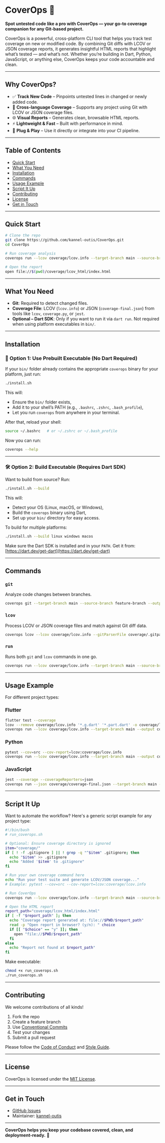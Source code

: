 # CoverOps 🚀

**Spot untested code like a pro with CoverOps — your go-to coverage companion for any Git-based project.**

CoverOps is a powerful, cross-platform CLI tool that helps you track test coverage on new or modified code. By combining Git diffs with LCOV or JSON coverage reports, it generates insightful HTML reports that highlight what’s tested — and what’s not. Whether you’re building in Dart, Python, JavaScript, or anything else, CoverOps keeps your code accountable and clean.

---

## Why CoverOps?

* ✅ **Track New Code** – Pinpoints untested lines in changed or newly added code.
* 🔎 **Cross-language Coverage** – Supports any project using Git with LCOV or JSON coverage files.
* 🌐 **Visual Reports** – Generates clean, browsable HTML reports.
* ⚡ **Lightweight & Fast** – Built with performance in mind.
* 🧩 **Plug & Play** – Use it directly or integrate into your CI pipeline.

---

## Table of Contents

* [Quick Start](#quick-start)
* [What You Need](#what-you-need)
* [Installation](#installation)
* [Commands](#commands)
* [Usage Example](#usage-example)
* [Script It Up](#script-it-up)
* [Contributing](#contributing)
* [License](#license)
* [Get in Touch](#get-in-touch)

---

## Quick Start

```bash
# Clone the repo
git clone https://github.com/kannel-outis/CoverOps.git
cd CoverOps

# Run coverage analysis
coverops run --lcov coverage/lcov.info --target-branch main --source-branch HEAD --output coverage

# Open the report
open file://$(pwd)/coverage/lcov_html/index.html
```

---

## What You Need

* **Git**: Required to detect changed files.
* **Coverage File**: LCOV (`lcov.info`) or JSON (`coverage-final.json`) from tools like `lcov`, `coverage.py`, or `jest`.
* **Optional – Dart SDK**: Only if you want to run it via `dart run`. Not required when using platform executables in `bin/`.

---

## Installation

### 🔧 Option 1: Use Prebuilt Executable (No Dart Required)

If your `bin/` folder already contains the appropriate `coverops` binary for your platform, just run:

```bash
./install.sh
```

This will:

* Ensure the `bin/` folder exists,
* Add it to your shell’s PATH (e.g., `.bashrc`, `.zshrc`, `.bash_profile`),
* Let you run `coverops` from anywhere in your terminal.

After that, reload your shell:

```bash
source ~/.bashrc   # or ~/.zshrc or ~/.bash_profile
```

Now you can run:

```bash
coverops --help
```

---

### 🛠 Option 2: Build Executable (Requires Dart SDK)

Want to build from source? Run:

```bash
./install.sh --build
```

This will:

* Detect your OS (Linux, macOS, or Windows),
* Build the `coverops` binary using Dart,
* Set up your `bin/` directory for easy access.

To build for multiple platforms:

```bash
./install.sh --build linux windows macos
```

Make sure the Dart SDK is installed and in your `PATH`. Get it from: [https://dart.dev/get-dart](https://dart.dev/get-dart)

---

## Commands

### `git`

Analyze code changes between branches.

```bash
coverops git --target-branch main --source-branch feature-branch --output-dir coverage
```

### `lcov`

Process LCOV or JSON coverage files and match against Git diff data.

```bash
coverops lcov --lcov coverage/lcov.info --gitParserFile coverage/.gitparser.json --output coverage
```

### `run`

Runs both `git` and `lcov` commands in one go.

```bash
coverops run --lcov coverage/lcov.info --target-branch main --source-branch feature-branch --output coverage
```

---

## Usage Example

For different project types:

### Flutter

```bash
flutter test --coverage
lcov --remove coverage/lcov.info '*.g.dart' '*.part.dart' -o coverage/lcov.info
coverops run --lcov coverage/lcov.info --target-branch main --output coverage
```

### Python

```bash
pytest --cov=src --cov-report=lcov:coverage/lcov.info
coverops run --lcov coverage/lcov.info --target-branch main --output coverage
```

### JavaScript

```bash
jest --coverage --coverageReporters=json
coverops run --json coverage/coverage-final.json --target-branch main --output coverage
```

---

## Script It Up

Want to automate the workflow? Here's a generic script example for any project type:

```bash
#!/bin/bash
# run_coverops.sh

# Optional: Ensure coverage directory is ignored
item="coverage/"
if [ ! -f .gitignore ] || ! grep -q "^$item" .gitignore; then
  echo "$item" >> .gitignore
  echo "Added '$item' to .gitignore"
fi

# Run your own coverage command here
echo "Run your test suite and generate LCOV/JSON coverage..."
# Example: pytest --cov=src --cov-report=lcov:coverage/lcov.info

# Run CoverOps
coverops run --lcov coverage/lcov.info --target-branch main --source-branch HEAD --output coverage

# Open the HTML report
report_path="coverage/lcov_html/index.html"
if [ -f "$report_path" ]; then
  echo "Coverage report generated at: file://$PWD/$report_path"
  read -p "Open report in browser? (y/n): " choice
  if [[ "$choice" == "y" ]]; then
    open "file://$PWD/$report_path"
  fi
else
  echo "Report not found at $report_path"
fi
```

Make executable:

```bash
chmod +x run_coverops.sh
./run_coverops.sh
```

---

## Contributing

We welcome contributions of all kinds!

1. Fork the repo
2. Create a feature branch
3. Use [Conventional Commits](https://www.conventionalcommits.org/)
4. Test your changes
5. Submit a pull request

Please follow the [Code of Conduct](CODE_OF_CONDUCT.md) and [Style Guide](STYLE_GUIDE.md).

---

## License

CoverOps is licensed under the [MIT License](LICENSE).

---

## Get in Touch

* [GitHub Issues](https://github.com/kannel-outis/CoverOps/issues)
* Maintainer: [kannel-outis](https://github.com/kannel-outis)

---

**CoverOps helps you keep your codebase covered, clean, and deployment-ready.** 💪
